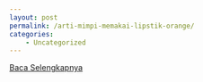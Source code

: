 ```yaml
---
layout: post
permalink: /arti-mimpi-memakai-lipstik-orange/
categories:
    - Uncategorized
---
```


[Baca Selengkapnya](/06)